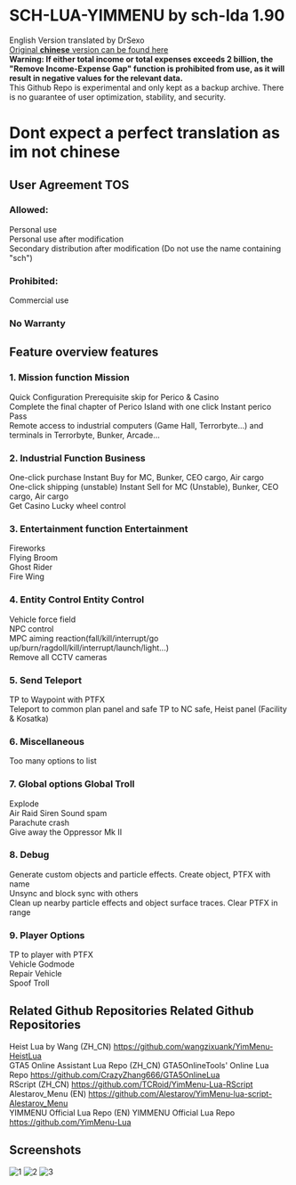 # SCH-LUA-YIMMENU by sch-lda 1.90
English Version translated by DrSexo \
[Original **chinese** version can be found here](https://github.com/sch-lda/SCH-LUA-YIMMENU) \
**Warning: If either total income or total expenses exceeds 2 billion, the "Remove Income-Expense Gap" function is prohibited from use, as it will result in negative values for the relevant data.** \
This Github Repo is experimental and only kept as a backup archive. There is no guarantee of user optimization, stability, and security.
# Dont expect a perfect translation as im not chinese


## User Agreement TOS
### Allowed:
Personal use \
Personal use after modification \
Secondary distribution after modification (Do not use the name containing "sch")
### Prohibited:
Commercial use
### No Warranty
## Feature overview features
### 1. Mission function Mission
Quick Configuration Prerequisite skip for Perico & Casino\
Complete the final chapter of Perico Island with one click Instant perico Pass \
Remote access to industrial computers (Game Hall, Terrorbyte...) and terminals in Terrorbyte, Bunker, Arcade...
### 2. Industrial Function Business
One-click purchase Instant Buy for MC, Bunker, CEO cargo, Air cargo\
One-click shipping (unstable) Instant Sell for MC (Unstable), Bunker, CEO cargo, Air cargo\
Get Casino Lucky wheel control
### 3. Entertainment function Entertainment
Fireworks \
Flying Broom \
Ghost Rider \
Fire Wing 
### 4. Entity Control Entity Control
Vehicle force field \
NPC control \
MPC aiming reaction(fall/kill/interrupt/go up/burn/ragdoll/kill/interrupt/launch/light...) \
Remove all CCTV cameras
### 5. Send Teleport
TP to Waypoint with PTFX \
Teleport to common plan panel and safe TP to NC safe, Heist panel (Facility & Kosatka)
### 6. Miscellaneous
Too many options to list
### 7. Global options Global Troll
Explode \
Air Raid Siren Sound spam \
Parachute crash \
Give away the Oppressor Mk II
### 8. Debug
Generate custom objects and particle effects. Create object, PTFX with name\
Unsync and block sync with others\
Clean up nearby particle effects and object surface traces. Clear PTFX in range
### 9. Player Options
TP to player with PTFX \
Vehicle Godmode \
Repair Vehicle \
Spoof Troll
## Related Github Repositories Related Github Repositories
Heist Lua by Wang (ZH_CN) https://github.com/wangzixuank/YimMenu-HeistLua \
GTA5 Online Assistant Lua Repo (ZH_CN) GTA5OnlineTools' Online Lua Repo https://github.com/CrazyZhang666/GTA5OnlineLua \
RScript (ZH_CN) https://github.com/TCRoid/YimMenu-Lua-RScript \
Alestarov_Menu (EN) https://github.com/Alestarov/YimMenu-lua-script-Alestarov_Menu \
YIMMENU Official Lua Repo (EN) YIMMENU Official Lua Repo https://github.com/YimMenu-Lua
## Screenshots 
![1](https://github.com/Drsexo/English-Sch-lua/assets/101467921/df7c29e5-50bd-4a61-b76a-ac1ab92d4aa8)
![2](https://github.com/Drsexo/English-Sch-lua/assets/101467921/d16ae327-556d-4bcd-9361-e47395e123e2)
![3](https://github.com/Drsexo/English-Sch-lua/assets/101467921/7062e682-f574-4928-9a0b-03d9375b7a56)




